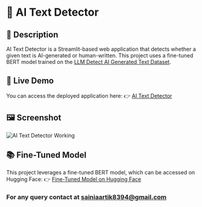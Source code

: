 # 🧠 AI Text Detector

## 📌 Description
AI Text Detector is a Streamlit-based web application that detects whether a given text is AI-generated or human-written. This project uses a fine-tuned BERT model trained on the [LLM Detect AI Generated Text Dataset](https://www.kaggle.com/datasets/sunilthite/llm-detect-ai-generated-text-dataset).

## 🚀 Live Demo
You can access the deployed application here:
👉 [AI Text Detector](https://aidetector01.streamlit.app/)

## 🖼️ Screenshot
![AI Text Detector Working](https://raw.githubusercontent.com/aartik001/ai_text_detector/main/ai_detector.png)

## 📚 Fine-Tuned Model
This project leverages a fine-tuned BERT model, which can be accessed on Hugging Face:
👉 [Fine-Tuned Model on Hugging Face](https://huggingface.co/aartik001/ai_text_detector/tree/main)

### For any query contact at sainiaartik8394@gmail.com
